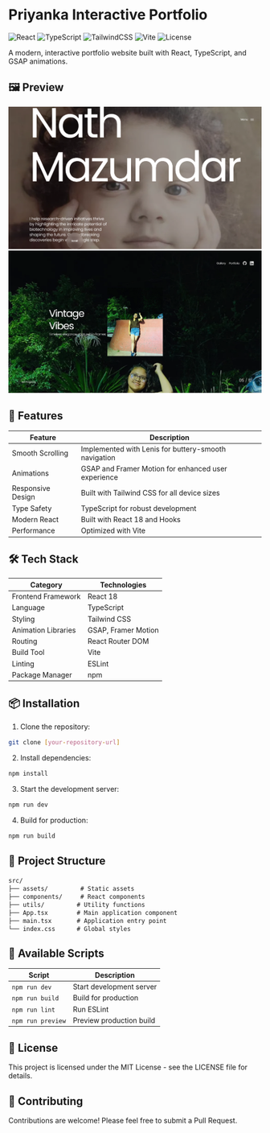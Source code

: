 # Priyanka Interactive Portfolio

![React](https://img.shields.io/badge/React-18-blue.svg)
![TypeScript](https://img.shields.io/badge/TypeScript-4.9.5-blue.svg)
![TailwindCSS](https://img.shields.io/badge/TailwindCSS-3.3.0-38B2AC.svg)
![Vite](https://img.shields.io/badge/Vite-4.0.0-646CFF.svg)
![License](https://img.shields.io/badge/License-MIT-green.svg)

A modern, interactive portfolio website built with React, TypeScript, and GSAP animations.

## 🖼️ Preview

![Preview 1](./src/assets/preview1.png)
![Preview 2](./src/assets/preview2.png)

## 🚀 Features

| Feature | Description |
|---------|-------------|
| Smooth Scrolling | Implemented with Lenis for buttery-smooth navigation |
| Animations | GSAP and Framer Motion for enhanced user experience |
| Responsive Design | Built with Tailwind CSS for all device sizes |
| Type Safety | TypeScript for robust development |
| Modern React | Built with React 18 and Hooks |
| Performance | Optimized with Vite |

## 🛠️ Tech Stack

| Category | Technologies |
|----------|--------------|
| Frontend Framework | React 18 |
| Language | TypeScript |
| Styling | Tailwind CSS |
| Animation Libraries | GSAP, Framer Motion |
| Routing | React Router DOM |
| Build Tool | Vite |
| Linting | ESLint |
| Package Manager | npm |

## 📦 Installation

1. Clone the repository:
```bash
git clone [your-repository-url]
```

2. Install dependencies:
```bash
npm install
```

3. Start the development server:
```bash
npm run dev
```

4. Build for production:
```bash
npm run build
```

## 🎯 Project Structure

```
src/
├── assets/         # Static assets
├── components/     # React components
├── utils/         # Utility functions
├── App.tsx        # Main application component
├── main.tsx       # Application entry point
└── index.css      # Global styles
```

## 🔧 Available Scripts

| Script | Description |
|--------|-------------|
| `npm run dev` | Start development server |
| `npm run build` | Build for production |
| `npm run lint` | Run ESLint |
| `npm run preview` | Preview production build |

## 📝 License

This project is licensed under the MIT License - see the LICENSE file for details.

## 🤝 Contributing

Contributions are welcome! Please feel free to submit a Pull Request.
